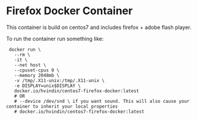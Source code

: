 # Firefox Docker Container  

This container is build on centos7 and includes firefox + adobe flash player.  

To run the container run something like:

     docker run \
       --rm \
       -it \
       --net host \
       --cpuset-cpus 0 \
       --memory 2048mb \
       -v /tmp/.X11-unix:/tmp/.X11-unix \
       -e DISPLAY=unix$DISPLAY \
       docker.io/hvindin/centos7-firefox-docker:latest
       # OR
       # --device /dev/snd \ if you want sound. This will also cause your container to inherit your local properties
       # docker.io/hvindin/centos7-firefox-docker:latest

